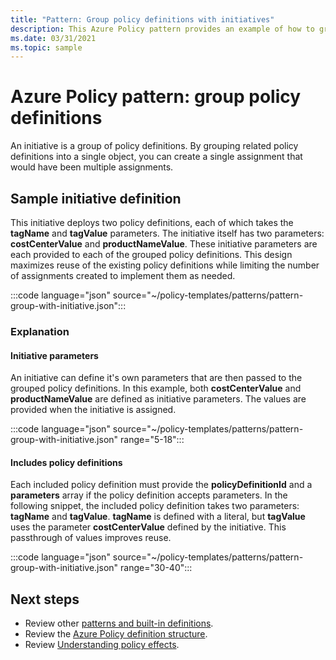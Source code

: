 ```yaml
---
title: "Pattern: Group policy definitions with initiatives"
description: This Azure Policy pattern provides an example of how to group policy definitions into an initiative.
ms.date: 03/31/2021
ms.topic: sample
---
```

# Azure Policy pattern: group policy definitions

An initiative is a group of policy definitions. By grouping related policy definitions into a single
object, you can create a single assignment that would have been multiple assignments.

## Sample initiative definition

This initiative deploys two policy definitions, each of which takes the **tagName** and **tagValue**
parameters. The initiative itself has two parameters: **costCenterValue** and **productNameValue**.
These initiative parameters are each provided to each of the grouped policy definitions. This design
maximizes reuse of the existing policy definitions while limiting the number of assignments created
to implement them as needed.

:::code language="json" source="~/policy-templates/patterns/pattern-group-with-initiative.json":::

### Explanation

#### Initiative parameters

An initiative can define it's own parameters that are then passed to the grouped policy definitions.
In this example, both **costCenterValue** and **productNameValue** are defined as initiative
parameters. The values are provided when the initiative is assigned.

:::code language="json" source="~/policy-templates/patterns/pattern-group-with-initiative.json" range="5-18":::

#### Includes policy definitions

Each included policy definition must provide the **policyDefinitionId** and a **parameters** array
if the policy definition accepts parameters. In the following snippet, the included policy
definition takes two parameters: **tagName** and **tagValue**. **tagName** is defined with a
literal, but **tagValue** uses the parameter **costCenterValue** defined by the initiative. This
passthrough of values improves reuse.

:::code language="json" source="~/policy-templates/patterns/pattern-group-with-initiative.json" range="30-40":::

## Next steps

- Review other [patterns and built-in definitions](./index.md).
- Review the [Azure Policy definition structure](../concepts/definition-structure.md).
- Review [Understanding policy effects](../concepts/effects.md).
